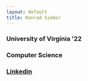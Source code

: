 ```yaml
---
layout: default
title: Konrad Siebor
---
```


### University of Virginia '22
### Computer Science
### [Linkedin](https://www.linkedin.com/in/konrad-s-725001127/)
